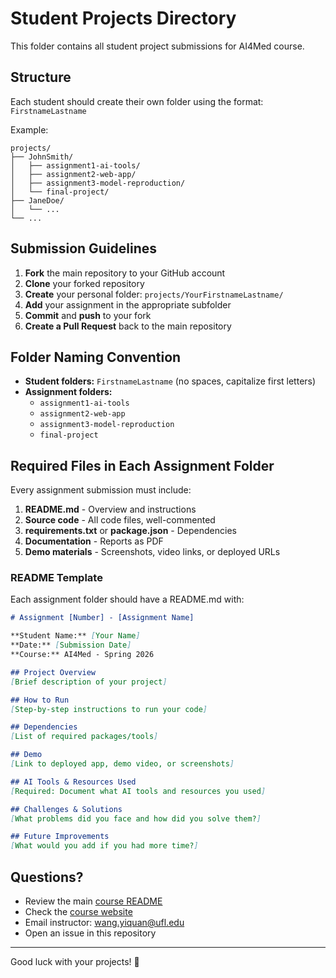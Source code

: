 # Student Projects Directory

This folder contains all student project submissions for AI4Med course.

## Structure

Each student should create their own folder using the format: `FirstnameLastname`

Example:
```
projects/
├── JohnSmith/
│   ├── assignment1-ai-tools/
│   ├── assignment2-web-app/
│   ├── assignment3-model-reproduction/
│   └── final-project/
├── JaneDoe/
│   └── ...
└── ...
```

## Submission Guidelines

1. **Fork** the main repository to your GitHub account
2. **Clone** your forked repository
3. **Create** your personal folder: `projects/YourFirstnameLastname/`
4. **Add** your assignment in the appropriate subfolder
5. **Commit** and **push** to your fork
6. **Create a Pull Request** back to the main repository

## Folder Naming Convention

- **Student folders:** `FirstnameLastname` (no spaces, capitalize first letters)
- **Assignment folders:** 
  - `assignment1-ai-tools`
  - `assignment2-web-app`
  - `assignment3-model-reproduction`
  - `final-project`

## Required Files in Each Assignment Folder

Every assignment submission must include:

1. **README.md** - Overview and instructions
2. **Source code** - All code files, well-commented
3. **requirements.txt** or **package.json** - Dependencies
4. **Documentation** - Reports as PDF
5. **Demo materials** - Screenshots, video links, or deployed URLs

### README Template

Each assignment folder should have a README.md with:

```markdown
# Assignment [Number] - [Assignment Name]

**Student Name:** [Your Name]  
**Date:** [Submission Date]  
**Course:** AI4Med - Spring 2026

## Project Overview
[Brief description of your project]

## How to Run
[Step-by-step instructions to run your code]

## Dependencies
[List of required packages/tools]

## Demo
[Link to deployed app, demo video, or screenshots]

## AI Tools & Resources Used
[Required: Document what AI tools and resources you used]

## Challenges & Solutions
[What problems did you face and how did you solve them?]

## Future Improvements
[What would you add if you had more time?]
```

## Questions?

- Review the main [course README](../README.md)
- Check the [course website](../index.html)
- Email instructor: wang.yiquan@ufl.edu
- Open an issue in this repository

---

Good luck with your projects! 🚀

